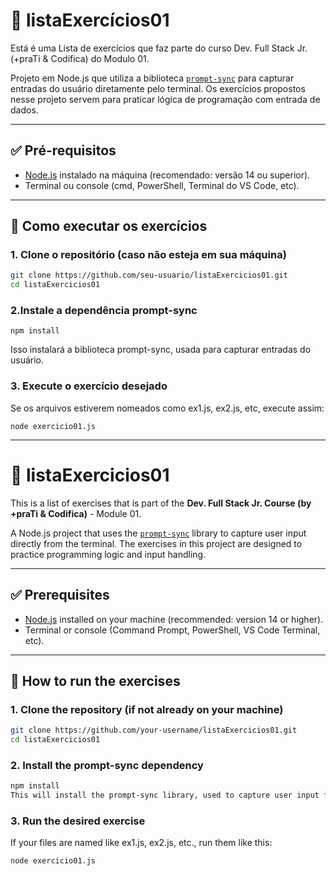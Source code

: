 # 📘 listaExercícios01

Está é uma Lista de exercícios que faz parte do curso Dev. Full Stack Jr. (+praTi & Codifica) do Modulo 01.

Projeto em Node.js que utiliza a biblioteca [`prompt-sync`](https://www.npmjs.com/package/prompt-sync) para capturar entradas do usuário diretamente pelo terminal. Os exercícios propostos nesse projeto servem para praticar lógica de programação com entrada de dados.

---

## ✅ Pré-requisitos

- [Node.js](https://nodejs.org/) instalado na máquina (recomendado: versão 14 ou superior).
- Terminal ou console (cmd, PowerShell, Terminal do VS Code, etc).

---

## 🚀 Como executar os exercícios

### 1. Clone o repositório (caso não esteja em sua máquina)

```bash
git clone https://github.com/seu-usuario/listaExercicios01.git
cd listaExercicios01
```

### 2.Instale a dependência prompt-sync

```
npm install

```

Isso instalará a biblioteca prompt-sync, usada para capturar entradas do usuário.

### 3. Execute o exercício desejado

Se os arquivos estiverem nomeados como ex1.js, ex2.js, etc, execute assim:

```
node exercicio01.js

```

---

# 📘 listaExercicios01

This is a list of exercises that is part of the **Dev. Full Stack Jr. Course (by +praTi & Codifica)** - Module 01.

A Node.js project that uses the [`prompt-sync`](https://www.npmjs.com/package/prompt-sync) library to capture user input directly from the terminal. The exercises in this project are designed to practice programming logic and input handling.

---

## ✅ Prerequisites

- [Node.js](https://nodejs.org/) installed on your machine (recommended: version 14 or higher).
- Terminal or console (Command Prompt, PowerShell, VS Code Terminal, etc).

---

## 🚀 How to run the exercises

### 1. Clone the repository (if not already on your machine)

```bash
git clone https://github.com/your-username/listaExercicios01.git
cd listaExercicios01
```

### 2. Install the prompt-sync dependency

```bash
npm install
This will install the prompt-sync library, used to capture user input from the terminal.
```

### 3. Run the desired exercise

If your files are named like ex1.js, ex2.js, etc., run them like this:

```
node exercicio01.js

```

